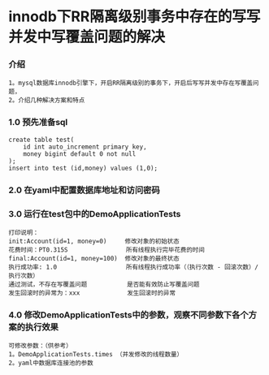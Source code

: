 # innodb下RR隔离级别事务中存在的写写并发中写覆盖问题的解决

### 介绍
```
1。mysql数据库innodb引擎下，开启RR隔离级别的事务下，开启后写写并发中存在写覆盖问题，
2。介绍几种解决方案和特点
```
### 1.0 预先准备sql
```
create table test(
    id int auto_increment primary key,
    money bigint default 0 not null
);
insert into test (id,money) values (1,0);
```
### 2.0 在yaml中配置数据库地址和访问密码
### 3.0 运行在test包中的DemoApplicationTests
```
打印说明：
init:Account(id=1, money=0)     修改对象的初始状态
花费时间：PT0.315S                所有线程执行完毕花费的时间
final:Account(id=1, money=100)  修改对象的最终状态
执行成功率: 1.0                   所有线程执行成功率（（执行次数 - 回滚次数）/ 执行次数）
通过测试，不存在写覆盖问题           是否能有效防止写覆盖问题
发生回滚时的异常为：xxx             发生回滚时的异常
```
### 4.0 修改DemoApplicationTests中的参数，观察不同参数下各个方案的执行效果
```
可修改参数：（供参考）
1。DemoApplicationTests.times （并发修改的线程数量）
2。yaml中数据库连接池的参数
```
    

